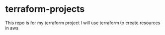 # terraform-projects
This repo is for my terraform project
I will use terraform to create resources in aws
